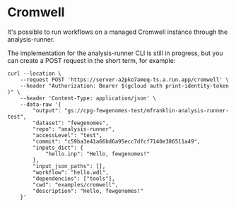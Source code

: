 # Cromwell

It's possible to run workflows on a managed Cromwell instance
through the analysis-runner.

The implementation for the analysis-runner CLI is still in progress,
but you can create a POST request in the short term, for example:

```shell
curl --location \
    --request POST 'https://server-a2pko7ameq-ts.a.run.app/cromwell' \
    --header "Authorization: Bearer $(gcloud auth print-identity-token  )" \
    --header 'Content-Type: application/json' \
    --data-raw '{
        "output": "gs://cpg-fewgenomes-test/mfranklin-analysis-runner-test",
        "dataset": "fewgenomes",
        "repo": "analysis-runner",
        "accessLevel": "test",
        "commit": "c59ba3e41a66bd6a95ecc7dfcf7140e386511a49",
        "inputs_dict": {
            "hello.inp": "Hello, fewgenomes!"
        },
        "input_json_paths": [],
        "workflow": "hello.wdl",
        "dependencies": ["tools"],
        "cwd": "examples/cromwell",
        "description": "Hello, fewgenomes!"
    }'
```
